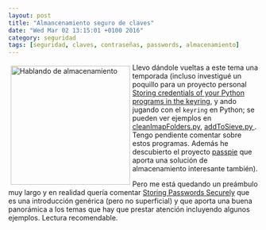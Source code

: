 ```yaml
---
layout: post
title: "Almancenamiento seguro de claves"
date: "Wed Mar 02 13:15:01 +0100 2016"
category: seguridad
tags: [seguridad, claves, contraseñas, passwords, almacenamiento]
---
```






<a href="https://www.flickr.com/photos/fernand0/5543125647" title="Hablando de almacenamiento"><img src="https://c2.staticflickr.com/6/5293/5543125647_3da168e851_m.jpg" width="240"  alt="Hablando de almacenamiento" style="float:left; margin:5px"></a>
Llevo dándole vueltas a este tema una temporada (incluso investigué un poquillo para un proyecto personal [Storing credentials of your Python programs in the keyring](https://makingfernand0.wordpress.com/2016/01/24/storing-credentials-of-your-python-programs-in-the-keyring/), y ando jugando con el `keyring` en Python; se pueden ver ejemplos en [cleanImapFolders.py](https://github.com/fernand0/scripts/blob/7d8f47e933112a28bb32681940adc7c23feb8eb3/cleanImapFolders.py), [addToSieve.py
](https://github.com/fernand0/scripts/blob/6e0364239b7802d34adb45a365f6c3b36888c271/addToSieve.py). Tengo pendiente comentar sobre estos programas. Además he descubierto el proyecto [passpie](https://github.com/marcwebbie/passpie) que aporta una solución de almacenamiento interesante también).

Pero me está quedando un preámbulo muy largo y en realidad quería comentar [Storing Passwords Securely](https://patrickmn.com/security/storing-passwords-securely/) que es una introducción genérica (pero no superficial) y que aporta una buena panorámica a los temas que hay que prestar atención incluyendo algunos ejemplos.
Lectura recomendable.
